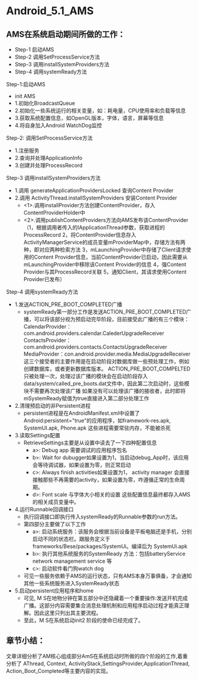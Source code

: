 #  Android_5.1_AMS

## AMS在系统启动期间所做的工作：
-    Step-1 启动AMS
-    Step-2 调用SetProcessService方法
-    Step-3 调用installSystemProviders方法
-    Step-4 调用systemReady方法


Step-1:启动AMS
-    init AMS
-    1.初始化BroadcastQueue
-    2.初始化一些系统运行的相关变量，如：耗电量，CPU使用率和负载等信息
-    3.获取系统配置信息，如OpenGL版本，字体，语言，屏幕等信息
-    4.将自身加入Android WatchDog监控

Step-2: 调用SetProcessService方法
-    1.注册服务
-    2.查询并处理ApplicationInfo
-    3.创建并处理ProcessRecord

Step-3 调用installSystemProviders方法
-    1.调用 generateApplicationProvidersLocked 查询Content Provider
-    2.调用 ActivityThread.installSystemProviders 安装Content Provider
      -  <1>.调用installProvider方法创建ContentProvider，存入ContentProviderHolder中
      -  <2>.调用publishContentProviders方法向AMS发布该ContentProvider
            （1，根据调用者传入的IApplicationThread参数，获取进程的ProcessRecord
              2，将ContentProvider信息存入ActivityManagerService的成员变量mProviderMap中，存储方法有两种，即对应两种检索方法
              3，mLaunchingProvider中存储了Client请求使用的Content Provider信息，当前ContentProvider已启动，因此需要从mLaunchingProvider中移除该Content Provider的信息
              4，强Content Provider与其ProcessRecord关联
              5，通知Client，其请求使用Content Provider已发布）

Step-4 调用systemReady方法
-    1.发送ACTION_PRE_BOOT_COMPLETED广播
        - systemReady第一部分工作是发送ACTION_PRE_BOOT_COMPLETED广播，可以将该部分视为预启动完毕阶段，目前接受此广播的有三个模块：
            CalendarProvider：com.android.providers.calendar.CalederUpgradeReceiver
            ContactsProvider：com.android.providers.contacts.ContactsUpgradeReceiver
            MediaProvider：con.android.provider.media.MediaUpgradeReceiver
            这三个接受者的主要作用是在启动阶段对数据库做一些预处理工作，例如创建数据库，或者更新数据库版本。
            ACTION_PRE_BOOT_COMPELTED只被处理一次，处理过该广播的模块会在启动阶段存入data/system/called_pre_boots.dat文件中，因此第二次启动时，这些模块不需要再次处理该广播
            如果没有可以处理该广播的接收者，此时即将mSystemReady赋值为true直接进入第二部分处理工作
-    2.清理预启动的非Persistent进程
        - persistent进程是在AndroidManifest.xml中设置了Android:persistent="true"的应用程序，如framework-res.apk, SystemUI.apk, Phone.apk 这些进程需要常驻内存，不能被杀死
-    3.读取Settings配置
        - RetrieveSettings主要是从设置中读去了一下四种配置信息
            - a>: Debug app 需要调试的应用程序包名
            - b>: Wait for dubugger如果设置为1，当启动debug_App时，该应用会等待调试器，如果设置为零，则正常启动
            - c>: Always finish activities如果设置为1， activity manager 会直接接触那些不再需要的activity，如果设置为零，咋遵循正常的生命周期。
            - d>: Font scale 与字体大小相关的设置
        这些配置信息最终都存入AMS的相关成员变量中。
-    4.运行Runnable回调接口
      - 执行回调接口即执行传入systemReady的Runnable参数的run方法。
      - 第四部分主要做了以下工作
           - a>: 启动系统服务：该服务会根据当前设备是平板电脑还是手机，分别启动不同的状态栏。跟服务定义于frameworks/Bese/packages/SystemUi。编译后为 SystemUi.apk
           - b>: 执行其他系统服务的SystemReady 方法：包括batteryService network management service 等
           - c>: 启动软件看门狗watch dog
      - 可见一些服务依赖于AMS的运行状态，只有AMS本身万事俱备，才会通知其他一些系统服务进入SystemReady状态
-    5.启动persistent应用程序和home
      -  可见, M S在地物分钟在第五部分中还隐藏着一个重要操作:发送开机完成广播。这部分内容需要集合消息处理机制和应用程序启动过程才能真正理解。因此这里只列出其主要流程。
      -  至此，M S在系统启动init2 阶段的使命已经完成了。


## 章节小结：
文章详细分析了AM核心组成部分AmS在系统启动时所做的四个阶段的工作,着重分析了 AThread, Context, ActivityStack,SettingsProvider,ApplicationThread, Action_Boot_Completed等主要内容的实现。
